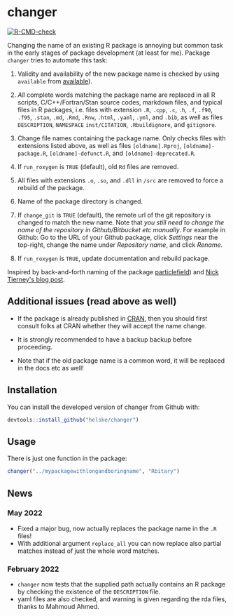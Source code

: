 # changer
<!-- badges: start -->
[![R-CMD-check](https://github.com/helske/changer/workflows/R-CMD-check/badge.svg)](https://github.com/helske/changer/actions)
<!-- badges: end -->


Changing the name of an existing R package is annoying but common task in the early stages of package development (at least for me). Package `changer` tries to automate this task:

1.  Validity and availability of the new package name is checked by using `available` from [available](https://CRAN.R-project.org/package=available)). 
2.  *All* complete words matching the package name are replaced in all R scripts,
    C/C++/Fortran/Stan source codes, markdown files, and typical files in R packages,
    i.e. files with extension `.R`, `.cpp`, `.c`, `.h`, `.f`, `.f90`, `.f95`, `.stan`, `.md`, `.Rmd`, `.Rnw`, 
    `.html`, `.yaml`, `.yml`, and `.bib`, as well as files `DESCRIPTION`, `NAMESPACE` `inst/CITATION`, `.Rbuildignore`, and `gitignore`.
    
3.  Change file names containing the package name. Only checks files with extensions listed above,
    as well as files `[oldname].Rproj`, `[oldname]-package.R`, `[oldname]-defunct.R`, and `[oldname]-deprecated.R`.
4.  If `run_roxygen` is `TRUE` (default), old `Rd` files are removed.
5.  All files with extensions `.o`, `.so`, and `.dll` in `/src` are removed to force a rebuild of the package.
6.  Name of the package directory is changed.
7.  If `change_git` is `TRUE` (default), the remote url of the git repository is changed to match the new name. Note that
    *you still need to change the name of the repository in Github/Bitbucket etc manually*. For example in Github:
    Go to the URL of your Github package, click *Settings* near the top-right, change the name under *Repository name*, and click *Rename*.
8.  If `run_roxygen` is `TRUE`, update documentation and rebuild package.



Inspired by back-and-forth naming of the package [particlefield](https://github.com/helske/particlefield)) and [Nick Tierney's blog post]( https://www.njtierney.com/post/2017/10/27/change-pkg-name/).


## Additional issues (read above as well)

*  If the package is already published in [CRAN](https://CRAN.R-project.org), then you should first consult folks at CRAN whether they will accept the name change.

* It is strongly recommended to have a backup backup before proceeding.

* Note that if the old package name is a common word, it will be replaced in the docs etc as well!

## Installation

You can install the developed version of changer from Github with:

``` r
devtools::install_github("helske/changer")
```

## Usage

There is just one function in the package:
``` r
changer("../mypackagewithlongandboringname", "Rbitary")
```

## News

### May 2022
- Fixed a major bug, now actually replaces the package name in the `.R` files!
- With additional argument `replace_all` you can now replace also partial 
  matches instead of just the whole word matches.

### February 2022
- `changer` now tests that the supplied path actually contains an R package by checking the existence of the `DESCRIPTION` file.
- yaml files are also checked, and warning is given regarding the rda files, thanks to Mahmoud Ahmed.

